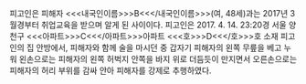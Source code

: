 피고인은 피해자 <<<내국인이름>>>B<<</내국인이름>>>(여, 48세)과는 2017년 3월경부터 취업교육을 받으며 알게 된 사이이다.
피고인은 2017. 4. 14. 23:20경 서울 양천구 <<<아파트>>>C<<</아파트>>>아파트 <<<호>>>D<<</호>>>호 소재 피고인의 집 안방에서, 피해자와 함께 술을 마시던 중 갑자기 피해자의 왼쪽 무릎을 베고 누워 왼손으로는 피해자의 왼쪽 허벅지 안쪽을 바지 위로 더듬듯이 만지면서 오른손으로는 피해자의 허리 부위를 감싸 안아 피해자를 강제로 추행하였다.
